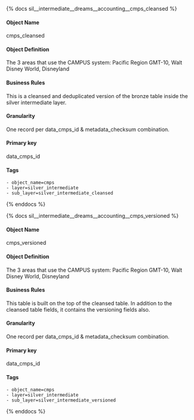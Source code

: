 {% docs sil__intermediate__dreams__accounting__cmps_cleansed %}

#### Object Name
cmps_cleansed

#### Object Definition
The 3 areas that use the CAMPUS system: Pacific Region GMT-10, Walt Disney World, Disneyland

#### Business Rules
This is a cleansed and deduplicated version of the bronze table inside the silver intermediate layer.

#### Granularity
One record per data_cmps_id & metadata_checksum combination.

#### Primary key
data_cmps_id

#### Tags
    - object_name=cmps
    - layer=silver_intermediate
    - sub_layer=silver_intermediate_cleansed

{% enddocs %}

{% docs sil__intermediate__dreams__accounting__cmps_versioned %}

#### Object Name
cmps_versioned

#### Object Definition
The 3 areas that use the CAMPUS system: Pacific Region GMT-10, Walt Disney World, Disneyland

#### Business Rules
This table is built on the top of the cleansed table. In addition to the cleansed table fields, it contains the versioning fields also.

#### Granularity
One record per data_cmps_id & metadata_checksum combination.

#### Primary key
data_cmps_id

#### Tags
    - object_name=cmps
    - layer=silver_intermediate
    - sub_layer=silver_intermediate_versioned

{% enddocs %}